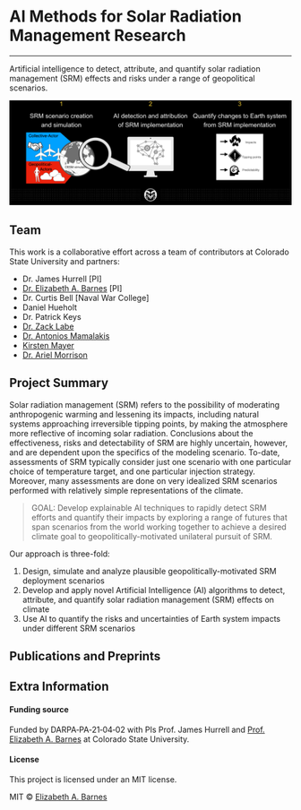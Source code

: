 # AI Methods for Solar Radiation Management Research
***
Artificial intelligence to detect, attribute, and quantify solar radiation management (SRM) effects and risks under a range of geopolitical scenarios.

![project_schematic](images/project_steps.png)

## Team
This work is a collaborative effort across a team of contributors at Colorado State University and partners: 
* Dr. James Hurrell [PI]
* [Dr. Elizabeth A. Barnes](https://barnes.atmos.colostate.edu) [PI]
* Dr. Curtis Bell [Naval War College]
* Daniel Hueholt
* Dr. Patrick Keys
* [Dr. Zack Labe](https://sites.uci.edu/zlabe)
* [Dr. Antonios Mamalakis](https://amamalak.wixsite.com/antonios)
* [Kirsten Mayer](https://sites.google.com/rams.colostate.edu/kirsten-j-mayer/home)
* [Dr. Ariel Morrison](https://www.ariel-morrison.com)

## Project Summary
Solar radiation management (SRM) refers to the possibility of moderating anthropogenic warming and lessening its impacts, including natural systems approaching irreversible tipping points, by making the atmosphere more reflective of incoming solar radiation. Conclusions about the effectiveness, risks and detectability of SRM are highly uncertain, however, and are dependent upon the specifics of the modeling scenario. To-date, assessments of SRM typically consider just one scenario with one particular choice of temperature target, and one particular injection strategy. Moreover, many assessments are done on very idealized SRM scenarios performed with relatively simple representations of the climate. 

> GOAL: Develop explainable AI techniques to rapidly detect SRM efforts and quantify their impacts by exploring a range of futures that span scenarios from the world working together to achieve a desired climate goal to geopolitically-motivated unilateral pursuit of SRM.


Our approach is three-fold:
1. Design, simulate and analyze plausible geopolitically-motivated SRM deployment scenarios
2. Develop and apply novel Artificial Intelligence (AI) algorithms to detect, attribute, and quantify solar radiation management (SRM) effects on climate
3. Use AI to quantify the risks and uncertainties of Earth system impacts under different SRM scenarios


## Publications and Preprints



## Extra Information


#### Funding source
Funded by DARPA‐PA‐21‐04‐02 with PIs Prof. James Hurrell and [Prof. Elizabeth A. Barnes](https://barnes.atmos.colostate.edu) at Colorado State University.


#### License
This project is licensed under an MIT license.

MIT © [Elizabeth A. Barnes](https://github.com/eabarnes1010)




